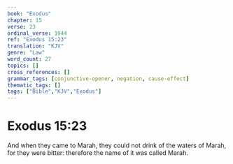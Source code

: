 ```yaml
---
book: "Exodus"
chapter: 15
verse: 23
ordinal_verse: 1944
ref: "Exodus 15:23"
translation: "KJV"
genre: "Law"
word_count: 27
topics: []
cross_references: []
grammar_tags: [conjunctive-opener, negation, cause-effect]
thematic_tags: []
tags: ["Bible","KJV","Exodus"]
---
```


# Exodus 15:23

And when they came to Marah, they could not drink of the waters of Marah, for they were bitter: therefore the name of it was called Marah.

